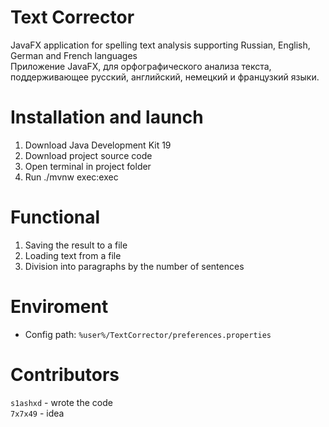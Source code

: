 # Text Corrector
JavaFX application for spelling text analysis supporting Russian, English, German and French languages<br>
Приложение JavaFX, для орфографического анализа текста, поддерживающее русский, английский, немецкий и французкий языки.

# Installation and launch
1. Download Java Development Kit 19
2. Download project source code
3. Open terminal in project folder
4. Run ./mvnw exec:exec

# Functional
1. Saving the result to a file
2. Loading text from a file
3. Division into paragraphs by the number of sentences

# Enviroment
- Config path: ```%user%/TextCorrector/preferences.properties```

# Contributors
`s1ashxd` - wrote the code<br>
`7x7x49` - idea
